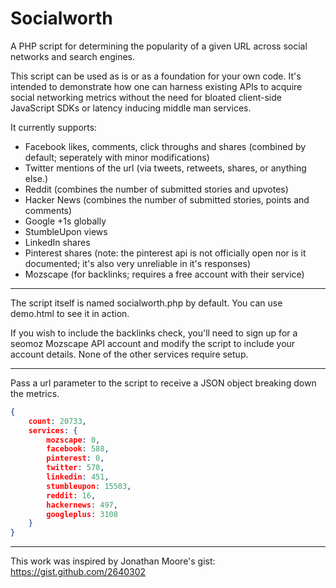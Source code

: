 # Socialworth

A PHP script for determining the popularity of a given URL across social networks and search engines.

This script can be used as is or as a foundation for your own code. It's intended to demonstrate how one can harness existing APIs to acquire social networking metrics without the need for bloated client-side JavaScript SDKs or latency inducing middle man services.

It currently supports:
* Facebook likes, comments, click throughs and shares (combined by default; seperately with minor modifications)
* Twitter mentions of the url (via tweets, retweets, shares, or anything else.)
* Reddit (combines the number of submitted stories and upvotes)
* Hacker News (combines the number of submitted stories, points and comments)
* Google +1s globally
* StumbleUpon views
* LinkedIn shares
* Pinterest shares (note: the pinterest api is not officially open nor is it documented; it's also very unreliable in it's responses)
* Mozscape (for backlinks; requires a free account with their service)

---

The script itself is named socialworth.php by default. You can use demo.html to see it in action.

If you wish to include the backlinks check, you'll need to sign up for a seomoz Mozscape API account and modify the script to include your account details. None of the other services require setup.

---

Pass a url parameter to the script to receive a JSON object breaking down the metrics.

```json
{
	count: 20733,
	services: {
		mozscape: 0,
		facebook: 588,
		pinterest: 0,
		twitter: 570,
		linkedin: 451,
		stumbleupon: 15503,
		reddit: 16,
		hackernews: 497,
		googleplus: 3108
	}
}
```

---

This work was inspired by Jonathan Moore's gist: https://gist.github.com/2640302
